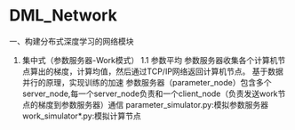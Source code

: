 # DML_Network
一、构建分布式深度学习的网络模块
1. 集中式（参数服务器-Work模式）
    1.1 参数平均
    参数服务器收集各个计算机节点算出的梯度，计算均值，然后通过TCP/IP网络返回计算机节点。
    基于数据并行的原理，实现训练的加速
    参数服务器（parameter_node）包含多个server_node,每一个server_node负责和一个client_node（负责发送work节点的梯度到参数服务器）通信
    parameter_simulator.py:模拟参数服务器
    work_simulator*.py:模拟计算节点
  
